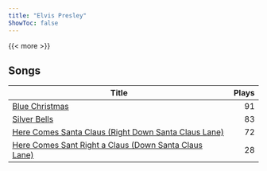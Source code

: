 ```yaml
---
title: "Elvis Presley"
ShowToc: false
---
```


{{< more >}}

## Songs
Title | Plays 
----- | -----: 
[Blue Christmas](/songs/blue-christmas) | 91
[Silver Bells](/songs/silver-bells) | 83
[Here Comes Santa Claus (Right Down Santa Claus Lane)](/songs/here-comes-santa-claus-right-down-santa-claus-lane) | 72
[Here Comes Sant Right a Claus (Down Santa Claus Lane)](/songs/here-comes-sant-right-a-claus-down-santa-claus-lane) | 28

